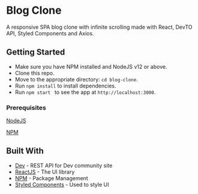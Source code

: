 # Blog Clone

A responsive SPA blog clone with infinite scrolling made with React, DevTO API, Styled Components and Axios.

## Getting Started

- Make sure you have NPM installed and NodeJS v12 or above.
- Clone this repo.
- Move to the appropriate directory: `cd blog-clone`.
- Run `npm install` to install dependencies.
- Run `npm start ` to see the app at `http://localhost:3000`.

### Prerequisites

[NodeJS](https://nodejs.org/en/download/)

[NPM](https://www.npmjs.com/package/download)

## Built With

* [Dev](https://docs.dev.to/api/) - REST API for Dev community site
* [ReactJS](https://reactjs.org/) - The UI library
* [NPM](https://www.npmjs.com/) - Package Management
* [Styled Components](https://www.styled-components.com/) - Used to style UI

